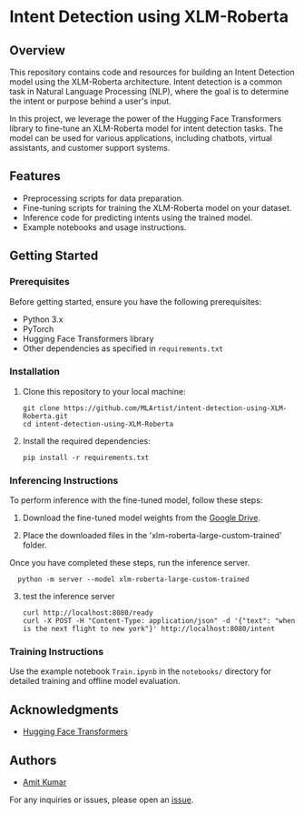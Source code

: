 # Intent Detection using XLM-Roberta

## Overview

This repository contains code and resources for building an Intent Detection model using the XLM-Roberta architecture. Intent detection is a common task in Natural Language Processing (NLP), where the goal is to determine the intent or purpose behind a user's input.

In this project, we leverage the power of the Hugging Face Transformers library to fine-tune an XLM-Roberta model for intent detection tasks. The model can be used for various applications, including chatbots, virtual assistants, and customer support systems.

## Features

- Preprocessing scripts for data preparation.
- Fine-tuning scripts for training the XLM-Roberta model on your dataset.
- Inference code for predicting intents using the trained model.
- Example notebooks and usage instructions.

## Getting Started

### Prerequisites

Before getting started, ensure you have the following prerequisites:

- Python 3.x
- PyTorch
- Hugging Face Transformers library
- Other dependencies as specified in `requirements.txt`

### Installation

1. Clone this repository to your local machine:

   ```shell
   git clone https://github.com/MLArtist/intent-detection-using-XLM-Roberta.git
   cd intent-detection-using-XLM-Roberta
   ```

2. Install the required dependencies:

   ```shell
   pip install -r requirements.txt
   ```

### Inferencing Instructions

To perform inference with the fine-tuned model, follow these steps:

1. Download the fine-tuned model weights from the [Google Drive](https://drive.google.com/file/d/10Rqx_j4Q0AyZUeUDXLVqLph0Tsuo110g).

2. Place the downloaded files in the 'xlm-roberta-large-custom-trained' folder.

Once you have completed these steps, run the inference server.

 ```shell
   python -m server --model xlm-roberta-large-custom-trained
   ```
3. test the inference server
   
   ```shell
   curl http://localhost:8080/ready
   curl -X POST -H "Content-Type: application/json" -d '{"text": "when is the next flight to new york"}' http://localhost:8080/intent
   ```

### Training Instructions

Use the example notebook `Train.ipynb` in the `notebooks/` directory for detailed training and offline model evaluation.

## Acknowledgments

- [Hugging Face Transformers](https://github.com/huggingface/transformers)

## Authors

- [Amit Kumar](https://github.com/MLArtist)

For any inquiries or issues, please open an [issue](https://github.com/MLArtist/intent-detection-using-XLM-Roberta/issues).
